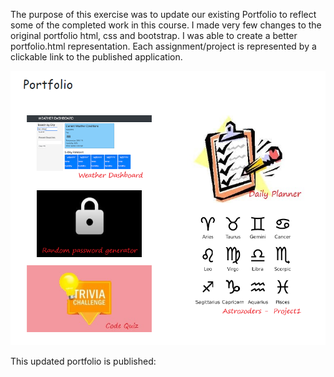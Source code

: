 The purpose of this exercise was to update our existing Portfolio to reflect some of the completed work in this course. I made very few changes to the original portfolio html, css and bootstrap. I was able to create a better portfolio.html representation. Each assignment/project is represented by a clickable link to the published application.

<img src="Assets/images/pfp.png" alt="Portfolio page with each project listed">

This updated portfolio is published: 

